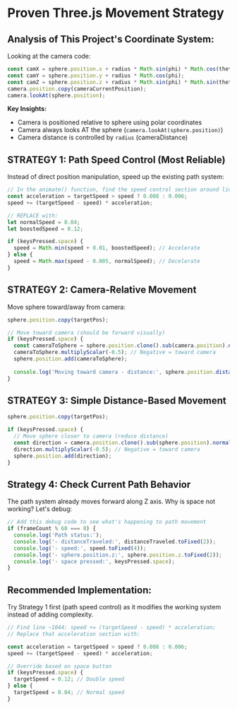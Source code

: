 # Proven Three.js Movement Strategy

## Analysis of This Project's Coordinate System:

Looking at the camera code:
```javascript
const camX = sphere.position.x + radius * Math.sin(phi) * Math.cos(theta);
const camY = sphere.position.y + radius * Math.cos(phi);
const camZ = sphere.position.z + radius * Math.sin(phi) * Math.sin(theta);
camera.position.copy(cameraCurrentPosition);
camera.lookAt(sphere.position);
```

**Key Insights:**
- Camera is positioned relative to sphere using polar coordinates
- Camera always looks AT the sphere (`camera.lookAt(sphere.position)`)
- Camera distance is controlled by `radius` (cameraDistance)

## STRATEGY 1: Path Speed Control (Most Reliable)

Instead of direct position manipulation, speed up the existing path system:

```javascript
// In the animate() function, find the speed control section around line 1043
const acceleration = targetSpeed > speed ? 0.008 : 0.006;
speed += (targetSpeed - speed) * acceleration;

// REPLACE with:
let normalSpeed = 0.04;
let boostedSpeed = 0.12;

if (keysPressed.space) {
  speed = Math.min(speed + 0.01, boostedSpeed); // Accelerate
} else {
  speed = Math.max(speed - 0.005, normalSpeed); // Decelerate
}
```

## STRATEGY 2: Camera-Relative Movement

Move sphere toward/away from camera:

```javascript
sphere.position.copy(targetPos);

// Move toward camera (should be forward visually)
if (keysPressed.space) {
  const cameraToSphere = sphere.position.clone().sub(camera.position).normalize();
  cameraToSphere.multiplyScalar(-0.5); // Negative = toward camera
  sphere.position.add(cameraToSphere);
  
  console.log('Moving toward camera - distance:', sphere.position.distanceTo(camera.position).toFixed(2));
}
```

## STRATEGY 3: Simple Distance-Based Movement

```javascript
sphere.position.copy(targetPos);

if (keysPressed.space) {
  // Move sphere closer to camera (reduce distance)
  const direction = camera.position.clone().sub(sphere.position).normalize();
  direction.multiplyScalar(-0.5); // Negative = toward camera
  sphere.position.add(direction);
}
```

## Strategy 4: Check Current Path Behavior

The path system already moves forward along Z axis. Why is space not working? Let's debug:

```javascript
// Add this debug code to see what's happening to path movement
if (frameCount % 60 === 0) {
  console.log('Path status:');
  console.log('- distanceTraveled:', distanceTraveled.toFixed(2));
  console.log('- speed:', speed.toFixed(4));
  console.log('- sphere.position.z:', sphere.position.z.toFixed(2));
  console.log('- space pressed:', keysPressed.space);
}
```

## Recommended Implementation:

Try Strategy 1 first (path speed control) as it modifies the working system instead of adding complexity.

```javascript
// Find line ~1044: speed += (targetSpeed - speed) * acceleration;
// Replace that acceleration section with:

const acceleration = targetSpeed > speed ? 0.008 : 0.006;
speed += (targetSpeed - speed) * acceleration;

// Override based on space button
if (keysPressed.space) {
  targetSpeed = 0.12; // Double speed
} else {
  targetSpeed = 0.04; // Normal speed
}
```
